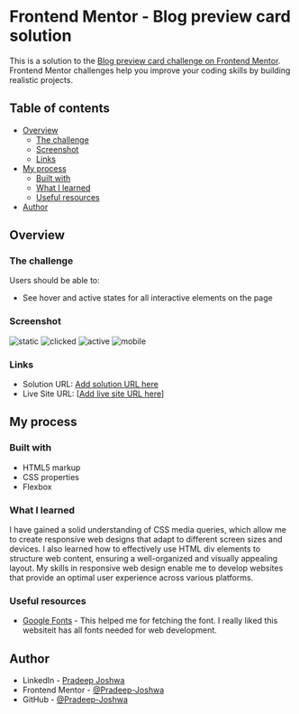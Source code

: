 # Frontend Mentor - Blog preview card solution

This is a solution to the [Blog preview card challenge on Frontend Mentor](https://www.frontendmentor.io/challenges/blog-preview-card-ckPaj01IcS). Frontend Mentor challenges help you improve your coding skills by building realistic projects. 

## Table of contents

- [Overview](#overview)
  - [The challenge](#the-challenge)
  - [Screenshot](#screenshot)
  - [Links](#links)
- [My process](#my-process)
  - [Built with](#built-with)
  - [What I learned](#what-i-learned)
  - [Useful resources](#useful-resources)
- [Author](#author)




## Overview

### The challenge

Users should be able to:

- See hover and active states for all interactive elements on the page

### Screenshot


![static](https://github.com/Pradeep-Joshwa/Blog-preview-card-Frontend-Mentor/assets/100898870/e550f1c1-c330-49c5-8fb2-ab8b094ecf51)
![clicked](https://github.com/Pradeep-Joshwa/Blog-preview-card-Frontend-Mentor/assets/100898870/d85a5b77-539e-421f-8d03-ef8b57ecc177)
![active](https://github.com/Pradeep-Joshwa/Blog-preview-card-Frontend-Mentor/assets/100898870/ff4e90b5-60cf-4605-a8a9-01b53ee99fa5)
![mobile](https://github.com/Pradeep-Joshwa/Blog-preview-card-Frontend-Mentor/assets/100898870/08365a77-c5a3-40a5-b87a-ee7943bb524a)



### Links

- Solution URL: [Add solution URL here](https://www.frontendmentor.io/solutions/blog-preview-card-pradeep-joshwa-GIEuxtLzy4)
- Live Site URL: [[Add live site URL here]((https://66487bb67c57cab2b9ac9315--blog-preview-card-by-pradeepjoshwa.netlify.app/))]

## My process

### Built with

- HTML5 markup
- CSS properties
- Flexbox


### What I learned

I have gained a solid understanding of CSS media queries, which allow me to create responsive web designs that adapt to different screen sizes and devices. I also learned how to effectively use HTML div elements to structure web content, ensuring a well-organized and visually appealing layout. My skills in responsive web design enable me to develop websites that provide an optimal user experience across various platforms.


### Useful resources

- [Google Fonts](https://fonts.google.com/) - This helped me for fetching the font. I really liked this websiteit has all fonts needed for web development.

## Author

- LinkedIn - [Pradeep Joshwa](https://www.linkedin.com/in/pradeep-joshwa-b6650221b/)
- Frontend Mentor - [@Pradeep-Joshwa](https://www.frontendmentor.io/profile/Pradeep-Joshwa)
- GitHub - [@Pradeep-Joshwa](https://github.com/Pradeep-Joshwa)


